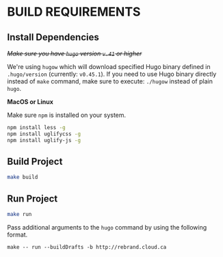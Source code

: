 BUILD REQUIREMENTS
==================

Install Dependencies
--------------------

*~~Make sure you have `hugo` version `v.41` or higher~~*

We're using `hugow` which will download specified Hugo binary defined in `.hugo/version`
(currently: `v0.45.1`). If you need to use Hugo binary directly instead of `make` command,
make sure to execute: `./hugow` instead of plain `hugo`.

**MacOS or Linux**

Make sure `npm` is installed on your system.

```bash
npm install less -g
npm install uglifycss -g
npm install uglify-js -g
```

Build Project
-------------

```bash
make build
```

Run Project
-----------

```bash
make run
```

Pass additional arguments to the `hugo` command by using the following format.
```
make -- run --buildDrafts -b http://rebrand.cloud.ca
```
